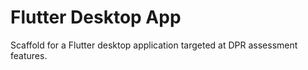 # Flutter Desktop App

Scaffold for a Flutter desktop application targeted at DPR assessment features.
